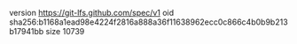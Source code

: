 version https://git-lfs.github.com/spec/v1
oid sha256:b1168a1ead98e4224f2816a888a36f11638962ecc0c866c4b0b9b213b17941bb
size 10739
